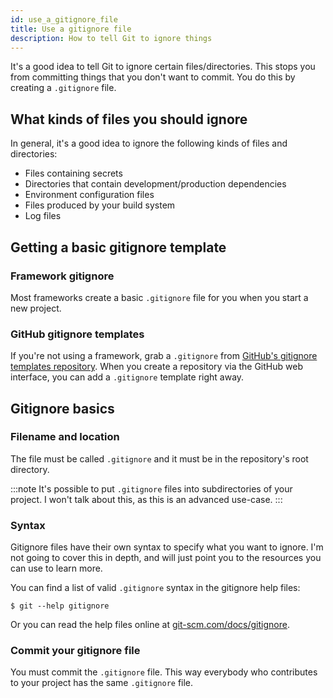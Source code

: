 ```yaml
---
id: use_a_gitignore_file
title: Use a gitignore file
description: How to tell Git to ignore things
---
```


It's a good idea to tell Git to ignore certain files/directories.
This stops you from committing things that you don't want to commit.
You do this by creating a `.gitignore` file.

## What kinds of files you should ignore

In general, it's a good idea to ignore the following kinds of files and directories:

- Files containing secrets
- Directories that contain development/production dependencies
- Environment configuration files
- Files produced by your build system
- Log files

## Getting a basic gitignore template

### Framework gitignore

Most frameworks create a basic `.gitignore` file for you when you start a new project.

### GitHub gitignore templates

If you're not using a framework, grab a `.gitignore` from [GitHub's gitignore templates repository](https://github.com/github/gitignore).
When you create a repository via the GitHub web interface, you can add a `.gitignore` template right away.

## Gitignore basics

### Filename and location

The file must be called `.gitignore` and it must be in the repository's root directory.

:::note
It's possible to put `.gitignore` files into subdirectories of your project.
I won't talk about this, as this is an advanced use-case.
:::

### Syntax

Gitignore files have their own syntax to specify what you want to ignore.
I'm not going to cover this in depth, and will just point you to the resources you can use to learn more.

You can find a list of valid `.gitignore` syntax in the gitignore help files:

```git
$ git --help gitignore
```

Or you can read the help files online at [git-scm.com/docs/gitignore](https://git-scm.com/docs/gitignore).

### Commit your gitignore file

You must commit the `.gitignore` file.
This way everybody who contributes to your project has the same `.gitignore` file.
